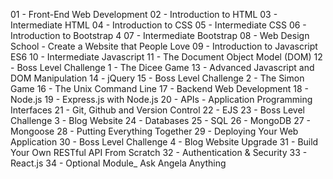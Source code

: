 01 - Front-End Web Development
02 - Introduction to HTML
03 - Intermediate HTML
04 - Introduction to CSS
05 - Intermediate CSS
06 - Introduction to Bootstrap 4
07 - Intermediate Bootstrap
08 - Web Design School - Create a Website that People Love
09 - Introduction to Javascript ES6
10 - Intermediate Javascript
11 - The Document Object Model (DOM)
12 - Boss Level Challenge 1 - The Dicee Game
13 - Advanced Javascript and DOM Manipulation
14 - jQuery
15 - Boss Level Challenge 2 - The Simon Game
16 - The Unix Command Line
17 - Backend Web Development
18 - Node.js
19 - Express.js with Node.js
20 - APIs - Application Programming Interfaces
21 - Git, Github and Version Control
22 - EJS
23 - Boss Level Challenge 3 - Blog Website
24 - Databases
25 - SQL
26 - MongoDB
27 - Mongoose
28 - Putting Everything Together
29 - Deploying Your Web Application
30 - Boss Level Challenge 4 - Blog Website Upgrade
31 - Build Your Own RESTful API From Scratch
32 - Authentication & Security
33 - React.js
34 - Optional Module_ Ask Angela Anything
